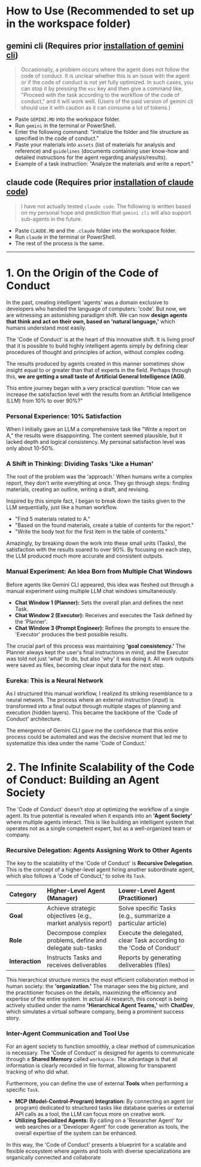 # How to Use (Recommended to set up in the workspace folder)

## gemini cli (Requires prior [installation of gemini cli](https://github.com/google-gemini/gemini-cli))

> Occasionally, a problem occurs where the agent does not follow the code of conduct. It is unclear whether this is an issue with the agent or if the code of conduct is not yet fully optimized. In such cases, you can stop it by pressing the `esc` key and then give a command like, "Proceed with the task according to the workflow of the code of conduct," and it will work well.
> (Users of the paid version of gemini cli should use it with caution as it can consume a lot of tokens.)

- Paste `GEMINI.MD` into the workspace folder.
- Run `gemini` in the terminal or PowerShell.
- Enter the following command: "Initialize the folder and file structure as specified in the code of conduct."
- Paste your materials into `assets` (list of materials for analysis and reference) and `guidelines` (documents containing user know-how and detailed instructions for the agent regarding analysis/results).
- Example of a task instruction: "Analyze the materials and write a report."

## claude code (Requires prior [installation of claude code](https://www.anthropic.com/claude-code))

> I have not actually tested `claude code`. The following is written based on my personal hope and prediction that `gemini cli` will also support sub-agents in the future.

- Paste `CLAUDE.MD` and the `.claude` folder into the workspace folder.
- Run `claude` in the terminal or PowerShell.
- The rest of the process is the same.

---
# 1. On the Origin of the Code of Conduct

In the past, creating intelligent 'agents' was a domain exclusive to developers who handled the language of computers: 'code'. But now, we are witnessing an astonishing paradigm shift. We can now **design agents that think and act on their own, based on 'natural language,'** which humans understand most easily.

The 'Code of Conduct' is at the heart of this innovative shift. It is living proof that it is possible to build highly intelligent agents simply by defining clear procedures of thought and principles of action, without complex coding.

The results produced by agents created in this manner sometimes show insight equal to or greater than that of experts in the field. Perhaps through this, **we are getting a small taste of Artificial General Intelligence (AGI)**.

This entire journey began with a very practical question: "How can we increase the satisfaction level with the results from an Artificial Intelligence (LLM) from 10% to over 90%?"

### Personal Experience: 10% Satisfaction

When I initially gave an LLM a comprehensive task like "Write a report on A," the results were disappointing. The content seemed plausible, but it lacked depth and logical consistency. My personal satisfaction level was only about 10-50%.

### A Shift in Thinking: Dividing Tasks 'Like a Human'

The root of the problem was the 'approach.' When humans write a complex report, they don't write everything at once. They go through steps: finding materials, creating an outline, writing a draft, and revising.

Inspired by this simple fact, I began to break down the tasks given to the LLM sequentially, just like a human workflow.

- "Find 5 materials related to A."
- "Based on the found materials, create a table of contents for the report."
- "Write the body text for the first item in the table of contents."

Amazingly, by breaking down the work into these small units (Tasks), the satisfaction with the results soared to over 90%. By focusing on each step, the LLM produced much more accurate and consistent outputs.

### Manual Experiment: An Idea Born from Multiple Chat Windows

Before agents like Gemini CLI appeared, this idea was fleshed out through a manual experiment using multiple LLM chat windows simultaneously.

- **Chat Window 1 (Planner):** Sets the overall plan and defines the next Task.
- **Chat Window 2 (Executor):** Receives and executes the Task defined by the 'Planner'.
- **Chat Window 3 (Prompt Engineer):** Refines the prompts to ensure the 'Executor' produces the best possible results.

The crucial part of this process was maintaining **'goal consistency.'** The Planner always kept the user's final instructions in mind, and the Executor was told not just 'what' to do, but also 'why' it was doing it. All work outputs were saved as files, becoming clear input data for the next step.

### Eureka: This is a Neural Network

As I structured this manual workflow, I realized its striking resemblance to a neural network. The process where an external instruction (input) is transformed into a final output through multiple stages of planning and execution (hidden layers). This became the backbone of the 'Code of Conduct' architecture.

The emergence of Gemini CLI gave me the confidence that this entire process could be automated and was the decisive moment that led me to systematize this idea under the name 'Code of Conduct.'

# 2. The Infinite Scalability of the Code of Conduct: Building an Agent Society

The 'Code of Conduct' doesn't stop at optimizing the workflow of a single agent. Its true potential is revealed when it expands into an **'Agent Society'** where multiple agents interact. This is like building an intelligent system that operates not as a single competent expert, but as a well-organized team or company.

### Recursive Delegation: Agents Assigning Work to Other Agents

The key to the scalability of the 'Code of Conduct' is **Recursive Delegation**. This is the concept of a higher-level agent hiring another subordinate agent, which also follows a 'Code of Conduct,' to solve its `Task`.

| Category | Higher-Level Agent (Manager) | Lower-Level Agent (Practitioner) |
| :--- | :--- | :--- |
| **Goal** | Achieve strategic objectives (e.g., market analysis report) | Solve specific Tasks (e.g., summarize a particular article) |
| **Role** | Decompose complex problems, define and delegate sub-tasks | Execute the delegated, clear Task according to the 'Code of Conduct' |
| **Interaction** | Instructs Tasks and receives deliverables | Reports by generating deliverables (files) |

This hierarchical structure mimics the most efficient collaboration method in human society: the **'organization.'** The manager sees the big picture, and the practitioner focuses on the details, maximizing the efficiency and expertise of the entire system. In actual AI research, this concept is being actively studied under the name **'Hierarchical Agent Teams,'** with **ChatDev**, which simulates a virtual software company, being a prominent success story.

### Inter-Agent Communication and Tool Use

For an agent society to function smoothly, a clear method of communication is necessary. The 'Code of Conduct' is designed for agents to communicate through a **Shared Memory** called `workspace`. The advantage is that all information is clearly recorded in file format, allowing for transparent tracking of who did what.

Furthermore, you can define the use of external **Tools** when performing a specific `Task`.

- **MCP (Model-Control-Program) Integration:** By connecting an agent (or program) dedicated to structured tasks like database queries or external API calls as a tool, the LLM can focus more on creative work.
- **Utilizing Specialized Agents:** By calling on a 'Researcher Agent' for web searches or a 'Developer Agent' for code generation as tools, the overall expertise of the system can be enhanced.

In this way, the 'Code of Conduct' presents a blueprint for a scalable and flexible ecosystem where agents and tools with diverse specializations are organically connected and collaborate